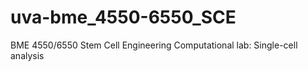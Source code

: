 # uva-bme_4550-6550_SCE
BME 4550/6550 Stem Cell Engineering
C o m p u t a t i o n a l   l a b :   S i n g l e - c e l l   a n a l y s i s  
 